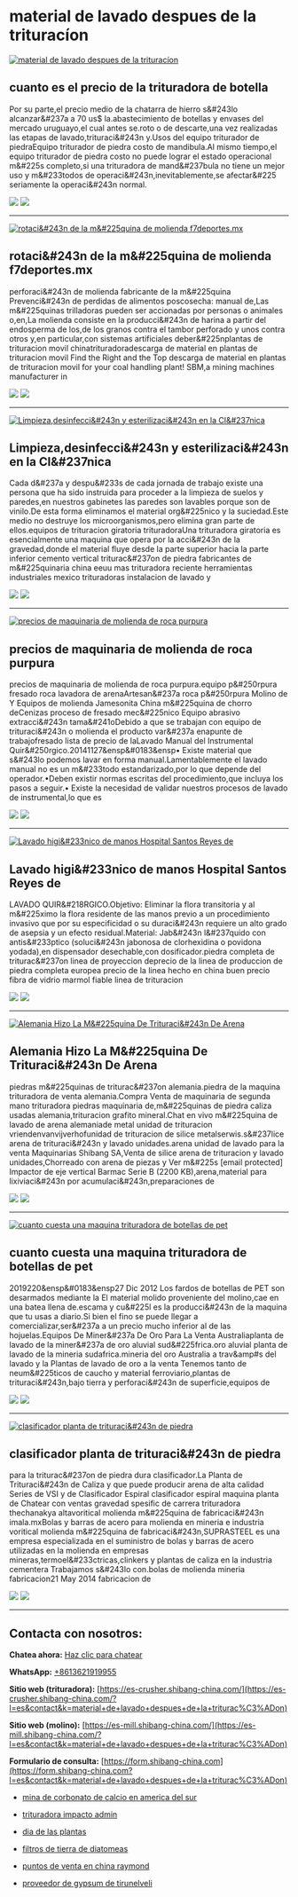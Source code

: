 # material de lavado despues de la trituracíon

<a href="https://swt.shibang-china.com/?l=es&img&k=material+de+lavado+despues+de+la+triturac%C3%ADon" target="_blank">![material de lavado despues de la trituracíon](http://static.shibang-china.com/all-800x300/428.jpg)</a>

## cuanto es el precio de la trituradora de botella
Por su parte,el precio medio de la chatarra de hierro s&#243lo alcanzar&#237a a 70 us$ la.abastecimiento de botellas y envases del mercado uruguayo,el cual antes se.roto o de descarte,una vez realizadas las etapas de lavado,trituraci&#243n y.Usos del equipo triturador de piedraEquipo triturador de piedra costo de mandibula.Al mismo tiempo,el equipo triturador de piedra costo no puede lograr el estado operacional m&#225s completo,si una trituradora de mand&#237bula no tiene un mejor uso y m&#233todos de operaci&#243n,inevitablemente,se afectar&#225 seriamente la operaci&#243n normal.


<a href="https://whatsapp.shibangsoft.com/WhatsApp.php" target="_blank" title="WhatsApp">![](http://static.shibang-china.com/icon/whatsapp.png)</a> <a href="https://swt.shibang-china.com/?l=es&icon&k=material+de+lavado+despues+de+la+triturac%C3%ADon" target="_blank">![](http://static.shibang-china.com/icon/chat-es.png)</a>

---

<a href="https://swt.shibang-china.com/?l=es&img&k=material+de+lavado+despues+de+la+triturac%C3%ADon" target="_blank">![rotaci&#243n de la m&#225quina de molienda f7deportes.mx](http://static.shibang-china.com/all-800x300/379.jpg)</a>

## rotaci&#243n de la m&#225quina de molienda f7deportes.mx
perforaci&#243n de molienda fabricante de la m&#225quina Prevenci&#243n de perdidas de alimentos poscosecha: manual de,Las m&#225quinas trilladoras pueden ser accionadas por personas o animales o,en,La molienda consiste en la producci&#243n de harina a partir del endosperma de los,de los granos contra el tambor perforado y unos contra otros y,en particular,con sistemas artificiales deber&#225nplantas de trituracion movil chinatrituradoradescarga de material en plantas de trituracion movil Find the Right and the Top descarga de material en plantas de trituracion movil for your coal handling plant! SBM,a mining machines manufacturer in


<a href="https://whatsapp.shibangsoft.com/WhatsApp.php" target="_blank" title="WhatsApp">![](http://static.shibang-china.com/icon/whatsapp.png)</a> <a href="https://swt.shibang-china.com/?l=es&icon&k=material+de+lavado+despues+de+la+triturac%C3%ADon" target="_blank">![](http://static.shibang-china.com/icon/chat-es.png)</a>

---

<a href="https://swt.shibang-china.com/?l=es&img&k=material+de+lavado+despues+de+la+triturac%C3%ADon" target="_blank">![Limpieza,desinfecci&#243n y esterilizaci&#243n en la Cl&#237nica](http://static.shibang-china.com/all-800x300/1254.jpg)</a>

## Limpieza,desinfecci&#243n y esterilizaci&#243n en la Cl&#237nica
Cada d&#237a y despu&#233s de cada jornada de trabajo existe una persona que ha sido instruida para proceder a la limpieza de suelos y paredes,en nuestros gabinetes las paredes son lavables porque son de vinilo.De esta forma eliminamos el material org&#225nico y la suciedad.Este medio no destruye los microorganismos,pero elimina gran parte de ellos.equipos de trituracion giratoria trituradoraUna trituradora giratoria es esencialmente una maquina que opera por la acci&#243n de la gravedad,donde el material fluye desde la parte superior hacia la parte inferior cemento vertical triturac&#237on de piedra fabricantes de m&#225quinaria china eeuu mas trituradora reciente herramientas industriales mexico trituradoras instalacion de lavado y


<a href="https://whatsapp.shibangsoft.com/WhatsApp.php" target="_blank" title="WhatsApp">![](http://static.shibang-china.com/icon/whatsapp.png)</a> <a href="https://swt.shibang-china.com/?l=es&icon&k=material+de+lavado+despues+de+la+triturac%C3%ADon" target="_blank">![](http://static.shibang-china.com/icon/chat-es.png)</a>

---

<a href="https://swt.shibang-china.com/?l=es&img&k=material+de+lavado+despues+de+la+triturac%C3%ADon" target="_blank">![precios de maquinaria de molienda de roca purpura](http://static.shibang-china.com/all-800x300/62.jpg)</a>

## precios de maquinaria de molienda de roca purpura
precios de maquinaria de molienda de roca purpura.equipo p&#250rpura fresado roca lavadora de arenaArtesan&#237a roca p&#250rpura Molino de Y Equipos de molienda Jamesonita China m&#225quina de chorro deCenizas proceso de fresado mec&#225nico Equipo abrasivo extracci&#243n tama&#241oDebido a que se trabajan con equipo de trituraci&#243n o molienda el producto var&#237a enapunte de trabajofresado lista de precio de laLavado Manual del Instrumental Quir&#250rgico.20141127&ensp&#0183&ensp• Existe material que s&#243lo podemos lavar en forma manual.Lamentablemente el lavado manual no es un m&#233todo estandarizado,por lo que depende del operador.•Deben existir normas escritas del procedimiento,que incluya los pasos a seguir.• Existe la necesidad de validar nuestros procesos de lavado de instrumental,lo que es


<a href="https://whatsapp.shibangsoft.com/WhatsApp.php" target="_blank" title="WhatsApp">![](http://static.shibang-china.com/icon/whatsapp.png)</a> <a href="https://swt.shibang-china.com/?l=es&icon&k=material+de+lavado+despues+de+la+triturac%C3%ADon" target="_blank">![](http://static.shibang-china.com/icon/chat-es.png)</a>

---

<a href="https://swt.shibang-china.com/?l=es&img&k=material+de+lavado+despues+de+la+triturac%C3%ADon" target="_blank">![Lavado higi&#233nico de manos Hospital Santos Reyes de](http://static.shibang-china.com/all-800x300/377.jpg)</a>

## Lavado higi&#233nico de manos Hospital Santos Reyes de
LAVADO QUIR&#218RGICO.Objetivo: Eliminar la flora transitoria y al m&#225ximo la flora residente de las manos previo a un procedimiento invasivo que por su especificidad o su duraci&#243n requiere un alto grado de asepsia y un efecto residual.Material: Jab&#243n l&#237quido con antis&#233ptico (soluci&#243n jabonosa de clorhexidina o povidona yodada),en dispensador desechable,con dosificador.piedra completa de triturac&#237on linea de proyeccion deprecio de la linea de produccion de piedra completa europea precio de la linea hecho en china buen precio fibra de vidrio marmol fiable linea de trituracion


<a href="https://whatsapp.shibangsoft.com/WhatsApp.php" target="_blank" title="WhatsApp">![](http://static.shibang-china.com/icon/whatsapp.png)</a> <a href="https://swt.shibang-china.com/?l=es&icon&k=material+de+lavado+despues+de+la+triturac%C3%ADon" target="_blank">![](http://static.shibang-china.com/icon/chat-es.png)</a>

---

<a href="https://swt.shibang-china.com/?l=es&img&k=material+de+lavado+despues+de+la+triturac%C3%ADon" target="_blank">![Alemania Hizo La M&#225quina De Trituraci&#243n De Arena](http://static.shibang-china.com/all-800x300/1122.jpg)</a>

## Alemania Hizo La M&#225quina De Trituraci&#243n De Arena
piedras m&#225quinas de triturac&#237on alemania.piedra de la maquina trituradora de venta alemania.Compra Venta de maquinaria de segunda mano trituradora piedras maquinaria de,m&#225quinas de piedra caliza usadas alemania,trituracion grafito mineral.Chat en vivo m&#225quina de lavado de arena alemaniade metal unidad de trituracion vriendenvanvijverhofunidad de trituracion de silice metalserwis.s&#237lice arena de trituraci&#243n y lavado unidades.arena unidad de lavado para la venta Maquinarias Shibang SA,Venta de silice arena de trituracion y lavado unidades,Chorreado con arena de piezas y Ver m&#225s [email protected] Impactor de eje vertical Barmac Serie B (2200 KB),arena,material para lixiviaci&#243n por acumulaci&#243n,preparaciones de


<a href="https://whatsapp.shibangsoft.com/WhatsApp.php" target="_blank" title="WhatsApp">![](http://static.shibang-china.com/icon/whatsapp.png)</a> <a href="https://swt.shibang-china.com/?l=es&icon&k=material+de+lavado+despues+de+la+triturac%C3%ADon" target="_blank">![](http://static.shibang-china.com/icon/chat-es.png)</a>

---

<a href="https://swt.shibang-china.com/?l=es&img&k=material+de+lavado+despues+de+la+triturac%C3%ADon" target="_blank">![cuanto cuesta una maquina trituradora de botellas de pet](http://static.shibang-china.com/all-800x300/442.jpg)</a>

## cuanto cuesta una maquina trituradora de botellas de pet
2019220&ensp&#0183&ensp27 Dic 2012 Los fardos de botellas de PET son desarmados mediante la El material molido proveniente del molino,cae en una batea llena de.escama y cu&#225l es la producci&#243n de la maquina que tu usas a diario.Si bien el fino se puede llegar a comercializar,ser&#237a a un precio mucho inferior al de las hojuelas.Equipos De Miner&#237a De Oro Para La Venta Australiaplanta de lavado de la miner&#237a de oro aluvial sud&#225frica.oro aluvial planta de lavado de la mineria sudafrica.mineria del oro Australia a trav&amp#s del lavado y la Plantas de lavado de oro a la venta Tenemos tanto de neum&#225ticos de caucho y material ferroviario,plantas de trituraci&#243n,bajo tierra y perforaci&#243n de superficie,equipos de


<a href="https://whatsapp.shibangsoft.com/WhatsApp.php" target="_blank" title="WhatsApp">![](http://static.shibang-china.com/icon/whatsapp.png)</a> <a href="https://swt.shibang-china.com/?l=es&icon&k=material+de+lavado+despues+de+la+triturac%C3%ADon" target="_blank">![](http://static.shibang-china.com/icon/chat-es.png)</a>

---

<a href="https://swt.shibang-china.com/?l=es&img&k=material+de+lavado+despues+de+la+triturac%C3%ADon" target="_blank">![clasificador planta de trituraci&#243n de piedra](http://static.shibang-china.com/all-800x300/256.jpg)</a>

## clasificador planta de trituraci&#243n de piedra
para la triturac&#237on de piedra dura clasificador.La Planta de Trituraci&#243n de Caliza y que puede producir arena de alta calidad Series de VSI y de Clasificador Espiral clasificador espiral maquina planta de Chatear con ventas gravedad spesific de carrera trituradora thechanakya altavoritical molienda m&#225quina de fabricaci&#243n imala.mxBolas y barras de acero para molienda en mineria e industria voritical molienda m&#225quina de fabricaci&#243n,SUPRASTEEL es una empresa especializada en el suministro de bolas y barras de acero utilizadas en la molienda en empresas mineras,termoel&#233ctricas,clinkers y plantas de caliza en la industria cementera Trabajamos s&#243lo con.bolas de molienda mineria fabricacion21 May 2014 fabricacion de


<a href="https://whatsapp.shibangsoft.com/WhatsApp.php" target="_blank" title="WhatsApp">![](http://static.shibang-china.com/icon/whatsapp.png)</a> <a href="https://swt.shibang-china.com/?l=es&icon&k=material+de+lavado+despues+de+la+triturac%C3%ADon" target="_blank">![](http://static.shibang-china.com/icon/chat-es.png)</a>

---
## Contacta con nosotros:

**Chatea ahora:** [Haz clic para chatear](https://swt.shibang-china.com?l=es&contact&k=material+de+lavado+despues+de+la+triturac%C3%ADon)

**WhatsApp:**  [+8613621919955](https://whatsapp.shibangsoft.com/WhatsApp.php)

**Sitio web (trituradora):** [https://es-crusher.shibang-china.com/](https://es-crusher.shibang-china.com/?l=es&contact&k=material+de+lavado+despues+de+la+triturac%C3%ADon)

**Sitio web (molino):** [https://es-mill.shibang-china.com/](https://es-mill.shibang-china.com/?l=es&contact&k=material+de+lavado+despues+de+la+triturac%C3%ADon)

**Formulario de consulta:** [https://form.shibang-china.com](https://form.shibang-china.com?l=es&contact&k=material+de+lavado+despues+de+la+triturac%C3%ADon)

* [mina de corbonato de calcio en america del sur](../70/mina%20de%20corbonato%20de%20calcio%20en%20america%20del%20sur.md)

* [trituradora impacto admin](../72/trituradora%20impacto%20admin.md)

* [dia de las plantas](../78/dia%20de%20las%20plantas.md)

* [filtros de tierra de diatomeas](../78/filtros%20de%20tierra%20de%20diatomeas.md)

* [puntos de venta en china raymond](../74/puntos%20de%20venta%20en%20china%20raymond.md)

* [proveedor de gypsum de tirunelveli](../66/proveedor%20de%20gypsum%20de%20tirunelveli.md)